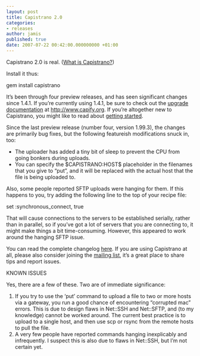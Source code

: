 ```yaml
---
layout: post
title: Capistrano 2.0
categories:
- releases
author: jamis
published: true
date: 2007-07-22 00:42:00.000000000 +01:00
---
```

<p>Capistrano 2.0 is real. (<a href="http://www.capify.org">What is Capistrano?</a>)</p>
<p>Install it thus:</p>
gem install capistrano
<p>It&#8217;s been through four preview releases, and has seen significant changes since 1.4.1. If you&#8217;re currently using 1.4.1, be sure to check out the <a href="http://www.capify.org/upgrade">upgrade documentation</a> at <a href="http://www.capify.org">http://www.capify.org</a>. If you&#8217;re altogether new to Capistrano, you might like to read about <a href="http://www.capify.org/getting-started">getting started</a>.</p>
<p>Since the last preview release (number four, version 1.99.3), the changes are primarily bug fixes, but the following featureish modifications snuck in, too:</p>
<ul>
	<li>The uploader has added a tiny bit of sleep to prevent the <span class="caps">CPU</span> from going bonkers during uploads.</li>
	<li>You can specify the $<span class="caps">CAPISTRANO</span>:<span class="caps">HOST</span>$ placeholder in the filenames that you give to &#8220;put&#8221;, and it will be replaced with the actual host that the file is being uploaded to.</li>
</ul>
<p>Also, some people reported <span class="caps">SFTP</span> uploads were hanging for them. If this happens to you, try adding the following line to the top of your recipe file:</p>
set :synchronous_connect, true
<p>That will cause connections to the servers to be established serially, rather than in parallel, so if you&#8217;ve got a lot of servers that you are connecting to, it might make things a bit time-consuming. However, this appeared to work around the hanging <span class="caps">SFTP</span> issue.</p>
<p>You can read the complete changelog <a href="http://svn.rubyonrails.org/rails/tags/capistrano_2-0-0/CHANGELOG">here</a>. If you are using Capistrano at all, please also consider joining the <a href="http://groups.google.com/group/capistrano">mailing list</a>, it&#8217;s a great place to share tips and report issues.</p>
<p><span class="caps">KNOWN</span> <span class="caps">ISSUES</span></p>
<p>Yes, there are a few of these. Two are of immediate significance:</p>
<ol>
	<li>If you try to use the &#8216;put&#8217; command to upload a file to two or more hosts via a gateway, you run a good chance of encountering &#8220;corrupted mac&#8221; errors. This is due to design flaws in Net::<span class="caps">SSH</span> and Net::<span class="caps">SFTP</span>, and (to my knowledge) cannot be worked around. The current best practice is to upload to a single host, and then use scp or rsync from the remote hosts to pull the file.</li>
	<li>A very few people have reported commands hanging inexplicably and infrequently. I suspect this is also due to flaws in Net::<span class="caps">SSH</span>, but I&#8217;m not certain yet.</li>
</ol>